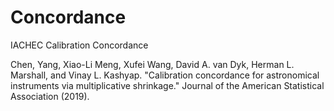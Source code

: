 # Concordance
IACHEC Calibration Concordance

Chen, Yang, Xiao-Li Meng, Xufei Wang, David A. van Dyk, Herman L. Marshall, and Vinay L. Kashyap. "Calibration concordance for astronomical instruments via multiplicative shrinkage." Journal of the American Statistical Association (2019).
